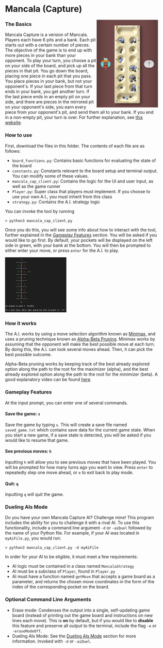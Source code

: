 # Mancala (Capture)
<img src="/Images/Mancala%20Capture/sampleMancalaBoard.jpeg" alt = "Mancala game board in Game Pigeon's UI" width="40%" align = "right">  

### The Basics
Mancala Capture is a version of Mancala. Players each have 6 pits 
and a bank. Each pit starts out with a certain number of pieces. 
The objective of the game is to end up with more pieces in your bank 
than your opponent. To play your turn, you choose a pit on your side 
of the board, and pick up all the pieces in that pit. You go down the 
board, placing one piece in each pit that you pass. You place pieces 
in your bank, but not your opponent's. If your last piece from that 
turn ends in your bank, you get another turn. If the last piece ends 
in an empty pit on your side, and there are pieces in the mirrored pit 
on your opponent's side, you earn every piece from your opponent's pit, 
and send them all to your bank. If you end in a non-empty pit, your turn 
is over. For further explanation, see [this website][How to play Mancala GP].  

### How to use
First, download the files in this folder. The contents of each file 
are as follows:
* `board_functions.py`: Contains basic functions for evaluating the 
state of the board
* `constants.py`: Constants relevant to the board setup and terminal output.
You can modify some of these values.
* `mancala_cap_client.py`: Contains the logic for the UI and user input, as 
well as the game runner
* `Player.py`: Super class that players must implement. If you choose to
use your own A.I., you must inherit from this class
* `strategy.py`: Contains the A.I. strategy logic

You can invoke the tool by running
```
> python3 mancala_cap_client.py
```
Once you do this, you will see some info about how to interact with the 
tool, further explained in the [Gameplay Features](#gameplay-features) section. 
You will be asked if you would like to go first. By default, your pockets 
will be displayed on the left side in green, with your bank at the bottom. 
You will then be prompted to either enter your move, or press `enter` for the
A.I. to play.

<img src="/Images/Mancala%20Capture/mancalaCaptureBoardOutput.png" alt = "Mancala board output" width="40%">

### How it works
The A.I. works by using a move selection algorithm known as [Minimax][Minimax Wikipedia], 
and uses a pruning technique known as [Alpha-Beta Pruning][AB Pruning Wikipedia]. 
Minimax works by assuming that the opponent will make the best possible 
move at each turn. By doing this, the A.I. can look several moves 
ahead. Then, it can pick the best possible outcome.  

Alpha-Beta pruning works by keeping track of the best already explored 
option along the path to the root for the maximizer (alpha), and the 
best already explored option along the path to the root for the 
minimizer (beta). A good explanatory video can be found [here][AB Pruning Youtube].

### Gameplay Features
At the input prompt, you can enter one of several commands.
#### Save the game: `s`
Save the game by typing `s`. This will create a save file named
`saved_game.txt` which contains save data for the current game state.
When you start a new game, if a save state is detected, you will be
asked if you would like to resume that game. 
#### See previous moves: `h`
Inputting `h` will allow you to see previous moves that have been 
played. You will be prompted for how many turns ago you want to view. 
Press `enter` to repeatedly step one move ahead, or `e` to exit back 
to play mode.
#### Quit: `q`
Inputting `q` will quit the game. 

### Dueling AIs Mode
Do you have your own Mancala Capture AI? Challenge mine! This program
includes the ability for you to challenge it with a rival AI. To
use this functionality, include a command line argument `-d` or
`-aiDuel` followed by the name of your Python file. For example, if
your AI was located in `myAiFile.py`, you would run:
```
> python3 mancala_cap_client.py -d myAiFile
```

In order for your AI to be eligible, it must meet a few requirements:
* AI logic must be contained in a class named `MancalaStrategy`
* AI must be a subclass of `Player`, found in `Player.py`
* AI must have a function named `getMove` that accepts a game board
  as a parameter, and returns the chosen move coordinates in the form of
  the index of the corresponding pocket on the board.

### Optional Command Line Arguments

* Erase mode: Condenses the output into a single, self-updating game
  board (instead of printing out the game board and instructions on
  new lines each move). This is **on** by default, but if you would 
like to **disable** this feature and preserve all output to the 
terminal, include the flag `-e` or `-eraseModeOff`.
* Dueling AIs Mode: See the [Dueling AIs Mode](#dueling-ais-mode)
section for more information. Invoked with `-d` or `-aiDuel`.  

[How to play Mancala GP]: https://allthings.how/how-to-play-mancala-on-imessage/
[Minimax Wikipedia]: https://en.wikipedia.org/wiki/Minimax
[AB Pruning Wikipedia]: https://en.wikipedia.org/wiki/Alpha%E2%80%93beta_pruning
[AB Pruning Youtube]: https://www.youtube.com/watch?v=xBXHtz4Gbdo&ab_channel=CS188Spring2013